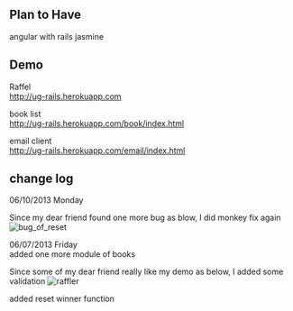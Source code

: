 ## Plan to Have

angular with rails
jasmine

## Demo

Raffel <br/>
http://ug-rails.herokuapp.com

book list <br/>
http://ug-rails.herokuapp.com/book/index.html

email client <br/>
http://ug-rails.herokuapp.com/email/index.html

## change log

06/10/2013 Monday<br/>

Since my dear friend found one more bug as blow, I did monkey fix again
![bug_of_reset](https://f.cloud.github.com/assets/83296/631769/7dd91f38-d1d2-11e2-81ee-c5c82d0fcd63.png)

06/07/2013 Friday<br/>
added one more module of books

Since some of my dear friend really like my demo as below, I added some validation
![raffler](https://f.cloud.github.com/assets/83296/626791/4c3d58fc-cfd1-11e2-9b97-0e1536a69a2d.png)

added reset winner function
